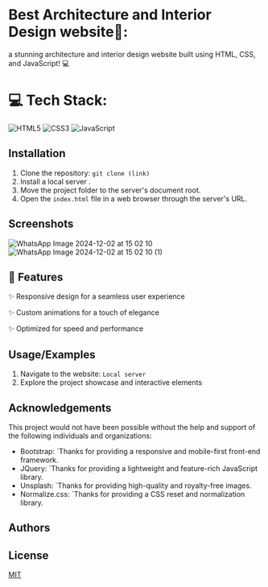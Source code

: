 
# Best Architecture and Interior Design website🚀:

a stunning architecture and interior design website built using HTML, CSS, and JavaScript! 💻 


# 💻 Tech Stack:
![HTML5](https://img.shields.io/badge/html5-%23E34F26.svg?style=plastic&logo=html5&logoColor=white)
![CSS3](https://img.shields.io/badge/css3-%231572B6.svg?style=plastic&logo=css3&logoColor=white) ![JavaScript](https://img.shields.io/badge/javascript-%23323330.svg?style=plastic&logo=javascript&logoColor=%23F7DF1E)


## Installation

1. Clone the repository: `git clone (link)`
2. Install a local server .
3. Move the project folder to the server's document root.
4. Open the `index.html` file in a web browser through the server's URL.
    
## Screenshots



![WhatsApp Image 2024-12-02 at 15 02 10](https://github.com/user-attachments/assets/3f3c6544-d173-49a4-880e-55ca73e9536d)
![WhatsApp Image 2024-12-02 at 15 02 10 (1)](https://github.com/user-attachments/assets/993908f2-bd98-4e7d-9cc0-7c73a6a7cd86)


## 🌟 Features



✨ Responsive design for a seamless user experience

✨ Custom animations for a touch of elegance

✨ Optimized for speed and performance


## Usage/Examples

1. Navigate to the website: `Local server`
2. Explore the project showcase and interactive elements


## Acknowledgements

This project would not have been possible without the help and support of the following individuals and organizations:

* Bootstrap: `Thanks for providing a responsive and mobile-first front-end framework.
* JQuery: `Thanks for providing a lightweight and feature-rich JavaScript library.
* Unsplash: `Thanks for providing high-quality and royalty-free images.
* Normalize.css: `Thanks for providing a CSS reset and normalization library.


## Authors




## License

[MIT](https://choosealicense.com/licenses/mit/)

